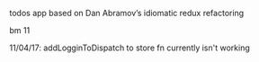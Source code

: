 todos app based on Dan Abramov’s idiomatic redux refactoring

bm 11

11/04/17: addLogginToDispatch to store fn currently isn't working


